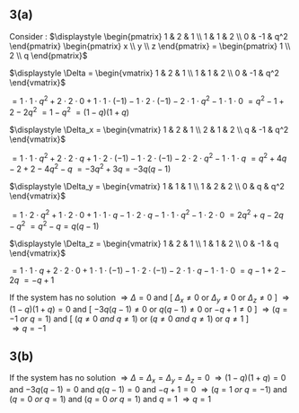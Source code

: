 ## 3(a)
Consider : $\displaystyle \begin{pmatrix}
1 & 2 & 1 \\
1 & 1 & 2 \\
0 & -1 & q^2
\end{pmatrix}  \begin{pmatrix}
x \\
y \\
z
\end{pmatrix} =  \begin{pmatrix}
1 \\
2 \\
q
\end{pmatrix}$

$\displaystyle \Delta = \begin{vmatrix}
1 & 2 & 1 \\
1 & 1 & 2 \\
0 & -1 & q^2
\end{vmatrix}$

$= 1 \cdot 1 \cdot q^2 + 2 \cdot 2 \cdot 0 + 1 \cdot 1 \cdot (-1) - 1 \cdot 2 \cdot (-1) - 2 \cdot 1 \cdot q^2 - 1 \cdot 1 \cdot 0$
$= q^2 - 1 + 2 - 2q^2$
$= 1 - q^2$
$= (1-q)(1+q)$


$\displaystyle \Delta_x = \begin{vmatrix}
1 & 2 & 1 \\
2 & 1 & 2 \\
q & -1 & q^2
\end{vmatrix}$

$= 1 \cdot 1 \cdot q^2 + 2 \cdot 2 \cdot q + 1 \cdot 2 \cdot (-1) - 1 \cdot 2 \cdot (-1) - 2 \cdot 2 \cdot q^2 - 1 \cdot 1 \cdot q$
$= q^2 + 4q -2 + 2 - 4q^2 - q$
$= -3q^2 + 3q = -3q(q-1)$


$\displaystyle \Delta_y = \begin{vmatrix}
1 & 1 & 1 \\
1 & 2 & 2 \\
0 & q & q^2
\end{vmatrix}$

$= 1 \cdot 2 \cdot q^2 + 1 \cdot 2 \cdot 0 + 1 \cdot 1 \cdot q - 1 \cdot 2 \cdot q - 1 \cdot 1 \cdot q^2 - 1 \cdot 2 \cdot 0$
$= 2q^2 + q - 2q - q^2$
$= q^2 - q = q(q-1)$


$\displaystyle \Delta_z = \begin{vmatrix}
1 & 2 & 1 \\
1 & 1 & 2 \\
0 & -1 & q
\end{vmatrix}$

$= 1 \cdot 1 \cdot q + 2 \cdot 2 \cdot 0 + 1 \cdot 1 \cdot (-1) - 1 \cdot 2 \cdot (-1) - 2 \cdot 1 \cdot q - 1 \cdot 1 \cdot 0$
$= q - 1 + 2 - 2q$
$= -q + 1$

If the system has no solution
$\Rightarrow \Delta = 0$ and \[ $\Delta_x \neq 0$ or $\Delta_y \neq 0$ or $\Delta_z \neq 0$ ]
$\Rightarrow (1-q)(1+q)=0$ and \[ $-3q(q-1) \neq 0$ or $q(q-1) \neq 0$ or $-q + 1 \neq 0$   ]
$\Rightarrow (q = -1\ or\ q = 1)$ and \[ $(q \neq 0\ and\ q \neq 1)$ or $(q \neq 0\ and\ q \neq 1)$ or $q \neq 1$ ]  
$\Rightarrow q = -1$ 



## 3(b)
If the system has no solution
$\Rightarrow  \Delta =  \Delta_x =  \Delta_y =  \Delta_z = 0$
$\Rightarrow (1-q)(1+q)=0$ and $-3q(q-1)=0$ and $q(q-1)=0$ and $-q + 1=0$
$\Rightarrow (q=1\ or\ q=-1)$ and $(q=0\ or\ q=1)$ and $(q=0\ or\ q=1)$ and $q=1$
$\Rightarrow q = 1$